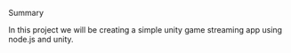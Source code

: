 Summary

In this project we will be creating a simple unity game streaming app using node.js and unity.